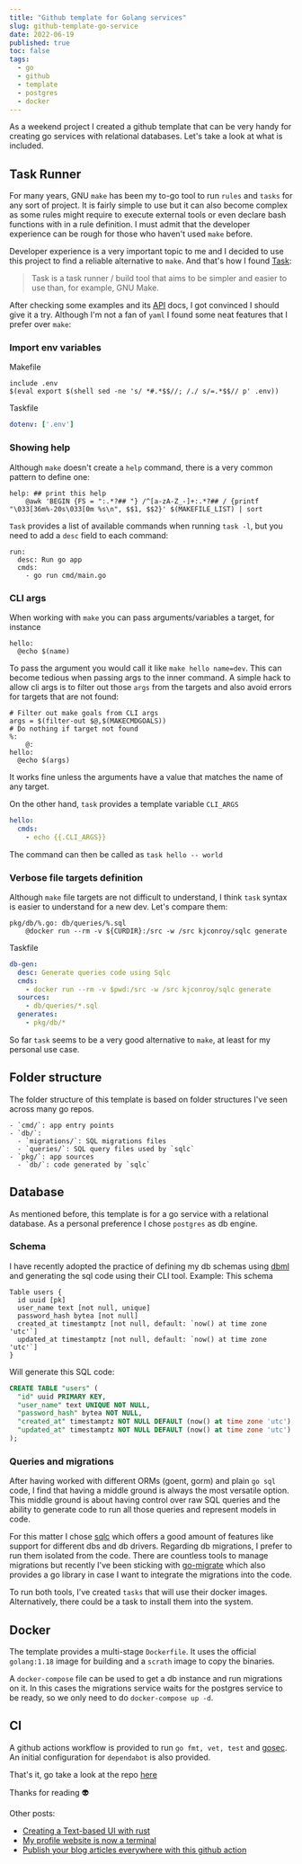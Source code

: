 ```yaml
---
title: "Github template for Golang services"
slug: github-template-go-service
date: 2022-06-19
published: true
toc: false
tags:
  - go
  - github
  - template
  - postgres
  - docker
---
```

As a weekend project I created a github template that can be very handy for creating go services with relational databases.
Let's take a look at what is included.

## Task Runner
For many years, GNU `make` has been my to-go tool to run `rules` and `tasks` for any sort of project. It is
fairly simple to use but it can also become complex as some rules might require to execute external tools or
even declare bash functions with in a rule definition. I must admit that the developer experience can
be rough for those who haven't used `make` before.

Developer experience is a very important topic to me and I decided to use this project to find a reliable
alternative to `make`. And that's how I found [Task](https://taskfile.dev/):
> Task is a task runner / build tool that aims to be simpler and easier to use than, for example, GNU Make.

After checking some examples and its [API](https://taskfile.dev/api/) docs, I got convinced I should give it a try.
Although I'm not a fan of `yaml` I found some neat features that I prefer over `make`:

### Import env variables
Makefile
```make
include .env
$(eval export $(shell sed -ne 's/ *#.*$$//; /./ s/=.*$$// p' .env))
```
Taskfile
```yml
dotenv: ['.env']
```

### Showing help
Although `make` doesn't create a `help` command, there is a very common pattern to define one:
```make
help: ## print this help
	@awk 'BEGIN {FS = ":.*?## "} /^[a-zA-Z_-]+:.*?## / {printf "\033[36m%-20s\033[0m %s\n", $$1, $$2}' $(MAKEFILE_LIST) | sort
```
`Task` provides a list of available commands when running `task -l`, but you need to add a `desc` field to each command:
```
run:
  desc: Run go app
  cmds:
    - go run cmd/main.go
```

### CLI args
When working with `make` you can pass arguments/variables a target, for instance
```make
hello:
  @echo $(name)
```
To pass the argument you would call it like `make hello name=dev`. This can become tedious when passing args to the inner command.
A simple hack to allow cli args is to filter out those `args` from the targets and also avoid errors for
targets that are not found:
```make
# Filter out make goals from CLI args
args = $(filter-out $@,$(MAKECMDGOALS))
# Do nothing if target not found
%:
	@:
hello:
  @echo $(args)
```
It works fine unless the arguments have a value that matches the name of any target.

On the other hand, `task` provides a template variable `CLI_ARGS`
```yml
hello:
  cmds:
    - echo {{.CLI_ARGS}}
```
The command can then be called as `task hello -- world`

### Verbose file targets definition
Although `make` file targets are not difficult to understand, I think `task` syntax is easier to understand
for a new dev. Let's compare them:
```make
pkg/db/%.go: db/queries/%.sql
	@docker run --rm -v ${CURDIR}:/src -w /src kjconroy/sqlc generate
```
Taskfile
```yml
db-gen:
  desc: Generate queries code using Sqlc
  cmds:
    - docker run --rm -v $pwd:/src -w /src kjconroy/sqlc generate
  sources:
    - db/queries/*.sql
  generates:
    - pkg/db/*
```

So far `task` seems to be a very good alternative to `make`, at least for my personal use case.

## Folder structure
The folder structure of this template is based on folder structures I've seen across many go repos.
```
- `cmd/`: app entry points
- `db/`:
  - `migrations/`: SQL migrations files
  - `queries/`: SQL query files used by `sqlc`
- `pkg/`: app sources
  - `db/`: code generated by `sqlc`
```

## Database
As mentioned before, this template is for a go service with a relational database.
As a personal preference I chose `postgres` as db engine.

### Schema
I have recently adopted the practice of defining my db schemas using [dbml](https://www.dbml.org/)
and generating the sql code using their CLI tool. Example:
This schema
```
Table users {
  id uuid [pk]
  user_name text [not null, unique]
  password_hash bytea [not null]
  created_at timestamptz [not null, default: `now() at time zone 'utc'`]
  updated_at timestamptz [not null, default: `now() at time zone 'utc'`]
}
```
Will generate this SQL code:
```sql
CREATE TABLE "users" (
  "id" uuid PRIMARY KEY,
  "user_name" text UNIQUE NOT NULL,
  "password_hash" bytea NOT NULL,
  "created_at" timestamptz NOT NULL DEFAULT (now() at time zone 'utc'),
  "updated_at" timestamptz NOT NULL DEFAULT (now() at time zone 'utc')
);
```
### Queries and migrations
After having worked with different ORMs (goent, gorm) and plain `go sql` code, I find that having a 
middle ground is always the most versatile option. This middle ground is about having control over raw SQL
queries and the ability to generate code to run all those queries and represent models in code.

For this matter I chose [sqlc](https://github.com/kyleconroy/sqlc) which offers a good amount of features like
support for different dbs and db drivers. Regarding db migrations, I prefer to run them isolated from the code. There are countless tools to manage
migrations but recently I've been sticking with [go-migrate](https://github.com/golang-migrate/migrate)
which also provides a go library in case I want to integrate the migrations into the code.

To run both tools, I've created `tasks` that will use their docker images.
Alternatively, there could be a task to install them into the system.

## Docker
The template provides a multi-stage `Dockerfile`. It uses the official `golang:1.18` image for building and
a `scrath` image to copy the binaries.

A `docker-compose` file can be used to get a db instance and run migrations on it. In this cases the migrations
service waits for the postgres service to be ready, so we only need to do `docker-compose up -d`.

## CI
A github actions workflow is provided to run `go fmt, vet, test` and [gosec](https://github.com/securego/gosec).
An initial configuration for `dependabot` is also provided.

That's it, go take a look at the repo [here](https://github.com/protiumx/template-go-service)

Thanks for reading :alien:

Other posts:
- [Creating a Text-based UI with rust](https://protiumx.dev/blog/posts/creating-a-text-based-ui-with-rust/)
- [My profile website is now a terminal](https://protiumx.dev/blog/posts/my-profile-website-is-now-a-terminal/)
- [Publish your blog articles everywhere with this github action](https://protiumx.dev/blog/posts/publish-your-blog-articles-everywhere-with-this-github-action/)
